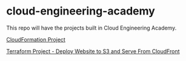 # cloud-engineering-academy

This repo will have the projects built in Cloud Engineering Academy.

[CloudFormation Project](/cloudformation-project/)

[Terraform Project - Deploy Website to S3 and Serve From CloudFront](/terraform-portfolio-project/)
